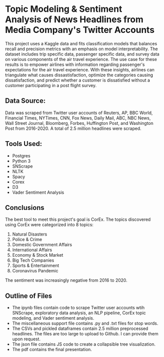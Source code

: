 # Topic Modeling & Sentiment Analysis of News Headlines from Media Company's Twitter Accounts
This project uses a Kaggle data and fits classification models that balances recall and precision metrics with an emphasis on model interpretability. The dataset includes trip specific data, passenger specific data, and survey data on various components of the air travel experience. The use case for these results is to empower airlines with information regarding passenger's expectations for the air travel experience. With these insights, airlines can triangulate what causes dissastisfaction, optimize the categories causing dissatisfaction, and predict whether a customer is dissatisfied without a customer participating in a post flight survey.

## Data Source: 

Data was scraped from Twitter user accounts of Reuters, AP, BBC World, Financial Times, NYTimes, CNN, Fox News, Daily Mail, ABC, NBC News, Wall Street Journal, Bloomberg, Forbes, Huffington Post, and Washington Post from 2016-2020. A total of 2.5 million headlines were scraped.

## Tools Used:

- Postgres
- Python 3
- SNScrape
- NLTK
- Spacy
- Corex
- D3
- Vader Sentiment Analysis

## Conclusions
The best tool to meet this project's goal is CorEx. The topics discovered using CorEx were categorized into 8 topics:

1. Natural Disasters
2. Police & Crime
3. Domestic Government Affairs
4. International Affairs
5. Economy & Stock Market
6. Big Tech Companies
7. Sports & Entertainment
8. Coronavirus Pandemic

The sentiment was increasingly negative from 2016 to 2020.


## Outline of Files
- The ipynb files contain code to scrape Twitter user accounts wtih SNScrape, exploratory data analysis, an NLP pipeline, CorEx topic modeling, and Vader sentiment analysis.
- The miscellaneous support file contains .py and .txt files for stop words.
- The CSVs and pickled dataframes contain 2.5 million preprocessed headlines. The files are too large to upload to Github. I can provide them upon request.
- The json file contains JS code to create a collapsible tree visualization.
- The pdf contains the final presentation.
